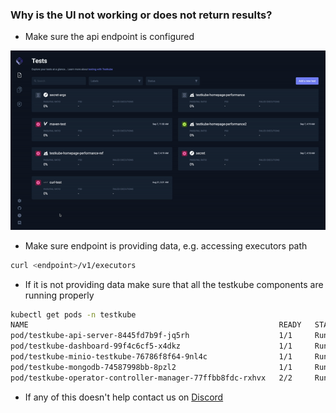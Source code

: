 ### Why is the UI not working or does not return results?
- Make sure the api endpoint is configured

![img.gif](img/check-dashboard-api-endpoint.gif)

- Make sure endpoint is providing data, e.g. accessing executors path

```sh
curl <endpoint>/v1/executors 
```

- If it is not providing data make sure that all the testkube components are running properly

```sh
kubectl get pods -n testkube
NAME                                                        READY   STATUS    RESTARTS   AGE
pod/testkube-api-server-8445fd7b9f-jq5rh                    1/1     Running   0          10d
pod/testkube-dashboard-99f4c6cf5-x4dkz                      1/1     Running   0          12d
pod/testkube-minio-testkube-76786f8f64-9nl4c                1/1     Running   1          24d
pod/testkube-mongodb-74587998bb-8pzl2                       1/1     Running   0          12d
pod/testkube-operator-controller-manager-77ffbb8fdc-rxhvx   2/2     Running   0          5d23h
```

- If any of this doesn't help contact us on [Discord](https://discord.com/invite/6zupCZFQbe)